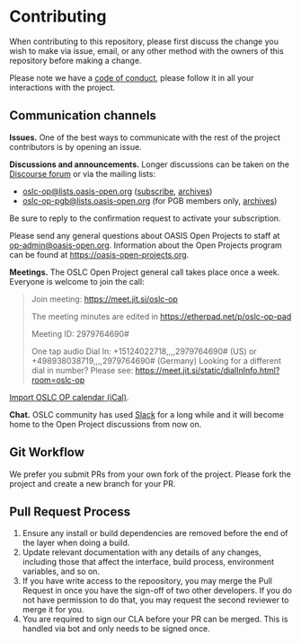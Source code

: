 # Contributing

When contributing to this repository, please first discuss the change you wish to make via issue, email, or any other method with the owners of this repository before making a change.

Please note we have a [code of conduct](/CODE_OF_CONDUCT.md), please follow it in all your interactions with the project.

## Communication channels

**Issues.** One of the best ways to communicate with the rest of the project contributors is by opening an issue.

**Discussions and announcements.** Longer discussions can be taken on the [Discourse forum](https://forum.open-services.net/c/oslc-op) or via the mailing lists:

- oslc-op@lists.oasis-open.org ([subscribe](mailto:oslc-op-subscribe@lists.oasis-open.org), [archives](http://lists.oasis-open.org/archives/oslc-op))
- oslc-op-pgb@lists.oasis-open.org (for PGB members only, [archives](http://lists.oasis-open.org/archives/oslc-op-pgb))

Be sure to reply to the confirmation request to activate your subscription.

Please send any general questions about OASIS Open Projects to staff at op-admin@oasis-open.org. Information about the Open Projects program can be found at https://oasis-open-projects.org.

**Meetings.** The OSLC Open Project general call takes place once a week. Everyone is welcome to join the call:

> Join meeting: https://meet.jit.si/oslc-op
>
> The meeting minutes are edited in https://etherpad.net/p/oslc-op-pad
>
> Meeting ID: 2979764690#
>
> One tap audio Dial In: +15124022718,,,,2979764690# (US) or +498938038719,,,,2979764690# (Germany)
> Looking for a different dial in number? Please see: https://meet.jit.si/static/dialInInfo.html?room=oslc-op

[Import OSLC OP calendar (iCal)](https://calendar.google.com/calendar/ical/402ele94dt2vc494bg9a5a422s%40group.calendar.google.com/public/basic.ics).

**Chat.** OSLC community has used [Slack](https://oslc-op.slack.com) for a long while and it will become home to the Open Project discussions from now on.

## Git Workflow

We prefer you submit PRs from your own fork of the project. Please fork the project and create a new branch for your PR.

## Pull Request Process

1. Ensure any install or build dependencies are removed before the end of the layer when doing a
   build.
2. Update relevant documentation with any details of any changes, including those that affect the interface, build process, environment variables, and so on.
3. If you have write access to the repoository, you may merge the Pull Request in once you have the sign-off of two other developers. If you do not have permission to do that, you may request the second reviewer to merge it for you.
4. You are required to sign our CLA before your PR can be merged. This is handled via bot and only needs to be signed once.


